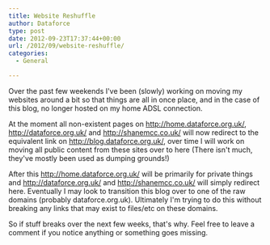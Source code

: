 ```yaml
---
title: Website Reshuffle
author: Dataforce
type: post
date: 2012-09-23T17:37:44+00:00
url: /2012/09/website-reshuffle/
categories:
  - General

---
```

Over the past few weekends I've been (slowly) working on moving my websites around a bit so that things are all in once place, and in the case of this blog, no longer hosted on my home ADSL connection.

At the moment all non-existent pages on http://home.dataforce.org.uk/, http://dataforce.org.uk/ and http://shanemcc.co.uk/ will now redirect to the equivalent link on http://blog.dataforce.org.uk/, over time I will work on moving all public content from these sites over to here (There isn't much, they've mostly been used as dumping grounds!)

After this http://home.dataforce.org.uk/ will be primarily for private things and http://dataforce.org.uk/ and http://shanemcc.co.uk/ will simply redirect here. Eventually I may look to transition this blog over to one of the raw domains (probably dataforce.org.uk). Ultimately I'm trying to do this without breaking any links that may exist to files/etc on these domains.

So if stuff breaks over the next few weeks, that's why. Feel free to leave a comment if you notice anything or something goes missing.
